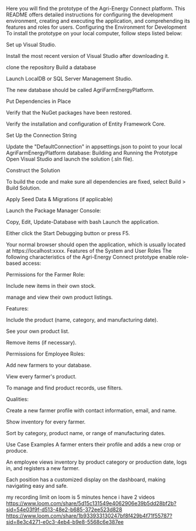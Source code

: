 Here you will find the prototype of the Agri-Energy Connect platform.
This README offers detailed instructions for configuring the development environment, creating and executing the application, and comprehending its features and roles for users.
Configuring the Environment for Development
To install the prototype on your local computer, follow steps listed below:

Set up Visual Studio.

Install the most recent version of Visual Studio after downloading it.

clone the repository
Build a database

Launch LocalDB or SQL Server Management Studio.

The new database should be called AgriFarmEnergyPlatform.

Put Dependencies in Place

Verify that the NuGet packages have been restored.

Verify the installation and configuration of Entity Framework Core.

Set Up the Connection String

Update the "DefaultConnection" in appsettings.json to point to your local AgriFarmEnergyPlatform database:
Building and Running the Prototype
Open Visual Studio and launch the solution (.sln file).

Construct the Solution

To build the code and make sure all dependencies are fixed, select Build > Build Solution.

Apply Seed Data & Migrations (if applicable)

Launch the Package Manager Console:

Copy, Edit, Update-Database with bash
Launch the application.

Either click the Start Debugging button or press F5.

Your normal browser should open the application, which is usually located at https://localhost:xxxx.
Features of the System and User Roles
The following characteristics of the Agri-Energy Connect prototype enable role-based access:

Permissions for the Farmer Role:

Include new items in their own stock.

manage and view their own product listings.

Features:

 Include the product (name, category, and manufacturing date).

 See your own product list.

 Remove items (if necessary).

Permissions for Employee Roles:

Add new farmers to your database.

View every farmer's product.

To manage and find product records, use filters.

Qualities:

 Create a new farmer profile with contact information, email, and name.

 Show inventory for every farmer.

 Sort by category, product name, or range of manufacturing dates.

Use Case Examples
A farmer enters their profile and adds a new crop or produce.

An employee views inventory by product category or production date, logs in, and registers a new farmer.

Each position has a customized display on the dashboard, making navigating easy and safe.

my recording limit on loom is 5 minutes hence i have 2 videos 
https://www.loom.com/share/5d15c131549e4062906e39b5dd28bf2b?sid=54e03f9f-d513-48e2-b685-372ee523d828
https://www.loom.com/share/1b933933130247bf8f429b4f71f55787?sid=8e3c4271-e0c3-4eb4-b9e8-5568c6e387ee 


